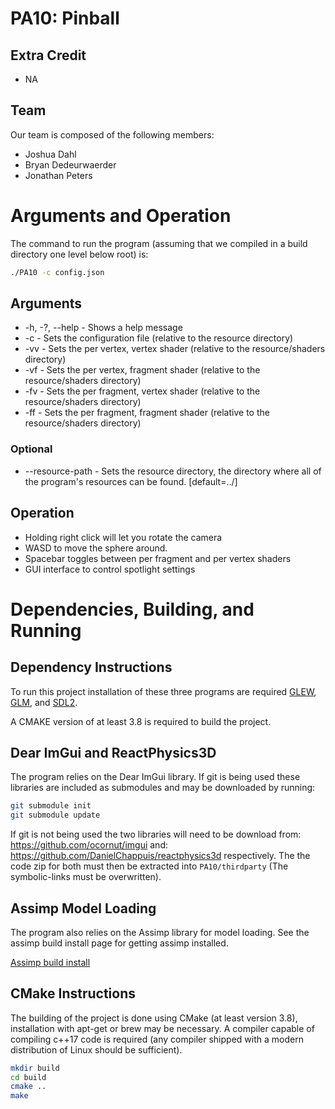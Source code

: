 # PA10: Pinball

## Extra Credit

- NA

## Team

Our team is composed of the following members:  
- Joshua Dahl
- Bryan Dedeurwaerder
- Jonathan Peters

# Arguments and Operation

The command to run the program (assuming that we compiled in a build directory one level below root) is:
```bash
./PA10 -c config.json
```

## Arguments
* -h, -?, --help - Shows a help message
* -c <file> - Sets the configuration file (relative to the resource directory)
* -vv <file> - Sets the per vertex, vertex shader (relative to the resource/shaders directory)
* -vf <file> - Sets the per vertex, fragment shader (relative to the resource/shaders directory)
* -fv <file> - Sets the per fragment, vertex shader (relative to the resource/shaders directory)
* -ff <file> - Sets the per fragment, fragment shader (relative to the resource/shaders directory)
### Optional
* --resource-path <path> - Sets the resource directory, the directory where all of the program's resources can be found. [default=../]


## Operation
- Holding right click will let you rotate the camera
- WASD to move the sphere around.
- Spacebar toggles between per fragment and per vertex shaders
- GUI interface to control spotlight settings


# Dependencies, Building, and Running

## Dependency Instructions
To run this project installation of these three programs are required [GLEW](http://glew.sourceforge.net/), [GLM](http://glm.g-truc.net/0.9.7/index.html), and [SDL2](https://wiki.libsdl.org/Tutorials).

A CMAKE version of at least 3.8 is required to build the project.

## Dear ImGui and ReactPhysics3D
The program relies on the Dear ImGui library. If git is being used these libraries are included as submodules and may be downloaded by running:
```bash
git submodule init
git submodule update
```

If git is not being used the two libraries will need to be download from: https://github.com/ocornut/imgui  and: https://github.com/DanielChappuis/reactphysics3d respectively.
The the code zip for both must then be extracted into `PA10/thirdparty` (The symbolic-links must be overwritten).

## Assimp Model Loading

The program also relies on the Assimp library for model loading. See the assimp build install page for getting assimp installed.

[Assimp build install](https://github.com/assimp/assimp/blob/master/Build.md)

## CMake Instructions
The building of the project is done using CMake (at least version 3.8), installation with apt-get or brew may be necessary. A compiler capable of compiling c++17 code is required (any compiler shipped with a modern distribution of Linux should be sufficient).

```bash
mkdir build
cd build
cmake ..
make
```
